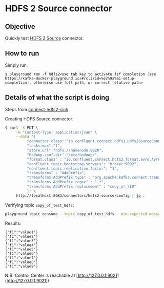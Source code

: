 # HDFS 2 Source connector



## Objective

Quickly test [HDFS 2 Source](https://docs.confluent.io/current/connect/kafka-connect-hdfs/hdfs2/source/index.html#kconnect-long-hdfs-2-source-connector-for-cp) connector.



## How to run

Simply run:

```
$ playground run -f hdfs2<use tab key to activate fzf completion (see https://kafka-docker-playground.io/#/cli?id=%e2%9a%a1-setup-completion), otherwise use full path, or correct relative path>
```

## Details of what the script is doing


Steps from [connect-hdfs2-sink](../connect/connect-hdfs2-sink/README.md)


Creating HDFS Source connector:

```bash
$ curl -X PUT \
     -H "Content-Type: application/json" \
     --data '{
          "connector.class":"io.confluent.connect.hdfs2.Hdfs2SourceConnector",
          "tasks.max":"1",
          "store.url":"hdfs://namenode:8020",
          "hadoop.conf.dir":"/etc/hadoop/",
          "format.class" : "io.confluent.connect.hdfs2.format.avro.AvroFormat",
          "confluent.topic.bootstrap.servers": "broker:9092",
          "confluent.topic.replication.factor": "1",
          "transforms" : "AddPrefix",
          "transforms.AddPrefix.type" : "org.apache.kafka.connect.transforms.RegexRouter",
          "transforms.AddPrefix.regex" : ".*",
          "transforms.AddPrefix.replacement" : "copy_of_\$0"
          }' \
     http://localhost:8083/connectors/hdfs2-source/config | jq .
```

Verifying topic `copy_of_test_hdfs`:

```bash
playground topic consume --topic copy_of_test_hdfs --min-expected-messages 9 --timeout 60
```

Results:

```
{"f1":"value1"}
{"f1":"value2"}
{"f1":"value3"}
{"f1":"value4"}
{"f1":"value5"}
{"f1":"value6"}
{"f1":"value7"}
{"f1":"value8"}
{"f1":"value9"}
```

N.B: Control Center is reachable at [http://127.0.0.1:9021](http://127.0.0.1:9021])
